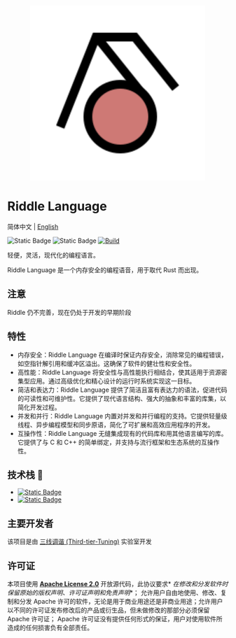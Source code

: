 <p style="text-align: center;">
  <img src="./resources/logo.svg" alt="Logo" width="400" height="400">
</p>


# Riddle Language
简体中文 | [English](./README_en.md)

![Static Badge](https://img.shields.io/badge/C%2B%2B-20-green?logo=C%2B%2B)
![Static Badge](https://img.shields.io/badge/LLVM-18.1.8-purple?logo=LLVm)
[![Build](https://github.com/wangziwenhk/Riddle-Language/actions/workflows/main.yml/badge.svg)](https://github.com/wangziwenhk/Riddle-Language/actions/workflows/main.yml)

轻便，灵活，现代化的编程语言。

Riddle Language 是一个内存安全的编程语音，用于取代 Rust 而出现。

## 注意

Riddle 仍不完善，现在仍处于开发的早期阶段

## 特性

- 内存安全：Riddle Language 在编译时保证内存安全，消除常见的编程错误，如空指针解引用和缓冲区溢出。这确保了软件的健壮性和安全性。
- 高性能：Riddle Language 将安全性与高性能执行相结合，使其适用于资源密集型应用。通过高级优化和精心设计的运行时系统实现这一目标。
- 简洁和表达力：Riddle Language 提供了简洁且富有表达力的语法，促进代码的可读性和可维护性。它提供了现代语言结构、强大的抽象和丰富的库集，以简化开发过程。
- 并发和并行：Riddle Language 内置对并发和并行编程的支持。它提供轻量级线程、异步编程模型和同步原语，简化了可扩展和高效应用程序的开发。
- 互操作性：Riddle Language 无缝集成现有的代码库和用其他语言编写的库。它提供了与 C 和 C++ 的简单绑定，并支持与流行框架和生态系统的互操作性。

## 技术栈 :rocket:

- [![Static Badge](https://img.shields.io/badge/LLVM-8A2BE2?logo=llvm)](https://github.com/llvm/llvm-project)
- [![Static Badge](https://img.shields.io/badge/Antlr4-red)](https://github.com/antlr/antlr4)

## 主要开发者

该项目是由 [三线调谐 (Third-tier-Tuning)](https://github.com/Third-tier-Tuning) 实验室开发

## 许可证

本项目使用 [**Apache License 2.0**](https://www.apache.org/licenses/LICENSE-2.0.html) 开放源代码，此协议要求*
*在修改和分发软件时保留原始的版权声明、许可证声明和免责声明**；
允许用户自由地使用、修改、复制和分发 Apache 许可的软件，无论是用于商业用途还是非商业用途；允许用户以不同的许可证发布修改后的产品或衍生品，但未做修改的那部分必须保留 Apache 许可证；
Apache 许可证没有提供任何形式的保证，用户对使用软件所造成的任何损害负有全部责任。
